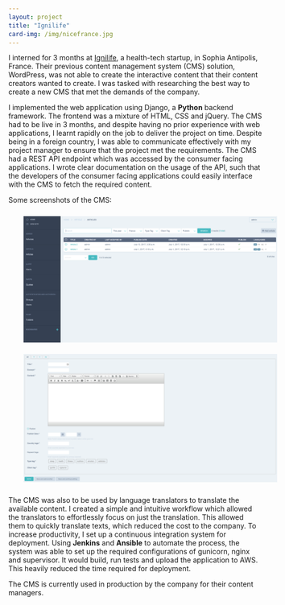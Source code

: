 ```yaml
---
layout: project
title: "Ignilife"
card-img: /img/nicefrance.jpg
---
```


I interned for 3 months at [Ignilife](http://www.ignilife.com/), a health-tech startup, in Sophia Antipolis, France. Their previous content management system (CMS) solution, WordPress, was not able to create the interactive content that their content creators wanted to create. I was tasked with researching the best way to create a new CMS that met the demands of the company.

I implemented the web application using Django, a **Python** backend framework. The frontend was a mixture of HTML, CSS and jQuery. The CMS had to be live in 3 months, and despite having no prior experience with web applications, I learnt rapidly on the job to deliver the project on time. Despite being in a foreign country, I was able to communicate effectively with my project manager to ensure that the project met the requirements. The CMS had a REST API endpoint which was accessed by the consumer facing applications. I wrote clear documentation on the usage of the API, such that the developers of the consumer facing applications could easily interface with the CMS to fetch the required content.

Some screenshots of the CMS:

<img style="padding: 10px 30px" src="/img/ignilife-dashboard.png">
<img style="padding: 10px 30px" src="/img/ignilife-edit.png">

The CMS was also to be used by language translators to translate the available content. I created a simple and intuitive workflow which allowed the translators to effortlessly focus on just the translation. This allowed them to quickly translate texts, which reduced the cost to the company. To increase productivity, I set up a continuous integration system for deployment. Using **Jenkins** and **Ansible** to automate the process, the system was able to set up the required configurations of gunicorn, nginx and supervisor. It would build, run tests and upload the application to AWS. This heavily reduced the time required for deployment.

The CMS is currently used in production by the company for their content managers.